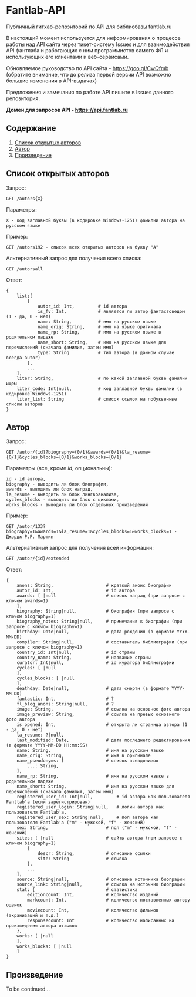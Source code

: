 # Fantlab-API

Публичный гитхаб-репозиторий по API для библиобазы fantlab.ru

В настоящий момент используется для информирования о процессе работы над API сайта через тикет-систему Issues и для взаимодействия API фантлаба и работающих с ним программистов самого ФЛ и использующих его  клиентами и веб-сервисами.

Обновляемое руководство по API сайта - https://goo.gl/CwQfmb  
(обратите внимание, что до релиза первой версии API возможно большие изменения в API-выдачах)

Предложения и замечания по работе API пишите в Issues данного репозитория.

**Домен для запросов API - https://api.fantlab.ru**

## Содержание
1. [Список открытых авторов](#Список-открытых-авторов)
2. [Автор](#Автор)
3. [Произведение](#Произведение)

## Список открытых авторов
Запрос:
```
GET /autors{X}
```
Параметры:
```
X - код заглавной буквы (в кодировке Windows-1251) фамилии автора на русском языке
```
Пример:
```
GET /autors192 - список всех открытых авторов на букву "A"
```
Альтернативный запрос для получения всего списка:
```
GET /autorsall
```
Ответ:
```
{
    list:[
        {
            autor_id: Int,         # id автора
            is_fv: Int,            # является ли автор фантастоведом (1 - да, 0 - нет)
            name: String,          # имя на русском языке
            name_orig: String,     # имя на языке оригинала
            name_rp: String,       # имя на русском языке в родительном падеже
            name_short: String,    # имя на русском языке для перечислений (сначала фамилия, затем имя)
            type: String           # тип автора (в данном случае всегда autor)
        },
        ...
    ],
    liter: String,                 # по какой заглавной букве фамилии ищем
    liter_code: Int|null,          # код заглавной буквы фамилии (в кодировке Windows-1251)
    liter_list: String             # список ссылок на побуквенные списки авторов
}
```

## Автор
Запрос:
```
GET /autor/{id}?biography={0/1}&awards={0/1}&la_resume={0/1}&cycles_blocks={0/1}&works_blocks={0/1}
```
Параметры (все, кроме *id*, опциональны):
```
id - id автора,
biography - выводить ли блок биографии,
awards - выводить ли блок наград,
la_resume - выводить ли блок лингвоанализа,
cycles_blocks - выводить ли блок с циклами,
works_blocks - выводить ли блок отдельных произведений
```
Пример:
```
GET /autor/133?biography=1&awards=1&la_resume=1&cycles_blocks=1&works_blocks=1 - Джордж Р.Р. Мартин
```
Альтернативный запрос для получения всей информации:
```
GET /autor/{id}/extended
```
Ответ:
```
{
    anons: String,                    # краткий анонс биографии
    autor_id: Int,                    # id автора
    awards: [ |null                   # список наград (при запросе с ключом awards=1)
    ],
    biography: String|null,           # биография (при запросе с ключом biography=1)
    biography_notes: String|null,     # примечания к биографии (при запросе с ключом biography=1)
    birthday: Date|null,              # дата рождения (в формате YYYY-MM-DD)
    compiler: String|null,            # составитель библиографии (при запросе с ключом biography=1)
    country_id: Int|null,             # id страны
    country_name: String,             # название страны
    curator: Int|null,                # id куратора библиографии
    cycles: [ |null
    ],
    cycles_blocks: [ |null
    ],
    deathday: Date|null,              # дата смерти (в формате YYYY-MM-DD)
    fantastic: Int,                   # ?
    fl_blog_anons: String|null,       # ?
    image: String,                    # ссылка на основное фото автора
    image_preview: String,            # ссылка на превью основного фото автора
    is_opened: Int,                   # открыта ли страница автора (1 - да, 0 - нет)
    la_resume: ?|null,
    last_modified: Date,              # дата последнего редактирования (в формате YYYY-MM-DD HH:mm:SS)
    name: String,                     # имя на русском языке
    name_orig: String,                # имя в оригинале
    name_pseudonyms: [                # список псевдонимов
        ...: String,
    ],
    name_rp: String,                  # имя на русском языке в родительном падеже
    name_short: String,               # имя на русском языке для перечислений (сначала фамилия, затем имя)
    registered_user_id: Int|null,         # id автора как пользователя Fantlab'а (если зарегистрирован)
    registered_user_login: String|null,   # логин автора как пользователя Fantlab'а,
    registered_user_sex: String|null,     # пол автора как пользователя Fantlab'а ("m" - мужской, "f" - женский)
    sex: String,                      # пол ("m" - мужской, "f" - женский)
    sites: [ |null                    # сайты автора (при запросе с ключом biography=1)
        {
            descr: String,            # описание ссылки
            site: String              # ссылка
        },
        ...
    ],
    source: String|null,              # описание источника биографии
    source_link: String|null,         # ссылка на источник биографии
    stat: {                           # статистика
        editioncount: Int,            # количество изданий
        markcount: Int,               # количество поставленных автору оценок
        moviecount: Int,              # количество фильмов (экранизаций и т.д.)
        responsecount: Int            # количество написанных на произведения автора отзывов
    },
    works: [ |null
    ],
    works_blocks: [ |null
    ]
}
```
## Произведение
To be continued...
